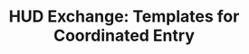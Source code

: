 ---
layout: default
contact_info_(optional): https://www.hudexchange.info/contact-us/
description: '"Coordinated Entry" is a standard for identifying homelessness and referring
  people and families to housing and services to ensure housing stability.  HUD Exchange
  is a website for sharing practices across communities.  This is an index of a few
  dozen examples of tools, processes, and documents used by different communities
  to provide access to housing and services. '
location: USA
shortname: hud_coordinated_entry
tags:
- Aggregator
- Housing Market
title: 'HUD Exchange: Templates for Coordinated Entry'
url: https://www.hudexchange.info/programs/coc/toolkit/responsibilities-and-duties/coordinated-entry-samples-toolkit/#access
uuid: rectBgSSe8fTYVrNj
---